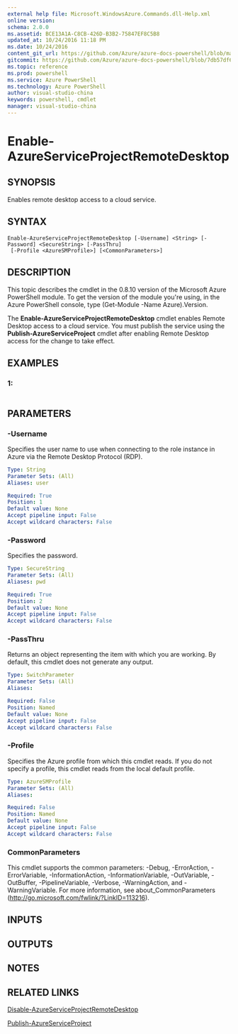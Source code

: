 ```yaml
---
external help file: Microsoft.WindowsAzure.Commands.dll-Help.xml
online version: 
schema: 2.0.0
ms.assetid: BCE13A1A-C8CB-426D-B3B2-75847EF8C5B8
updated_at: 10/24/2016 11:18 PM
ms.date: 10/24/2016
content_git_url: https://github.com/Azure/azure-docs-powershell/blob/master/azureps-cmdlets-docs/ServiceManagement/Azure.Compute/v3.0.0/Enable-AzureServiceProjectRemoteDesktop.md
gitcommit: https://github.com/Azure/azure-docs-powershell/blob/7db57df6b5e709a7c001e6de362a1240d7583ae8/azureps-cmdlets-docs/ServiceManagement/Azure.Compute/v3.0.0/Enable-AzureServiceProjectRemoteDesktop.md
ms.topic: reference
ms.prod: powershell
ms.service: Azure PowerShell
ms.technology: Azure PowerShell
author: visual-studio-china
keywords: powershell, cmdlet
manager: visual-studio-china
---
```


# Enable-AzureServiceProjectRemoteDesktop

## SYNOPSIS
Enables remote desktop access to a cloud service.

## SYNTAX

```
Enable-AzureServiceProjectRemoteDesktop [-Username] <String> [-Password] <SecureString> [-PassThru]
 [-Profile <AzureSMProfile>] [<CommonParameters>]
```

## DESCRIPTION
This topic describes the cmdlet in the 0.8.10 version of the Microsoft Azure PowerShell module.
To get the version of the module you're using, in the Azure PowerShell console, type (Get-Module -Name Azure).Version.

The **Enable-AzureServiceProjectRemoteDesktop** cmdlet enables Remote Desktop access to a cloud service.
You must publish the service using the **Publish-AzureServiceProject** cmdlet after enabling Remote Desktop access for the change to take effect.

## EXAMPLES

### 1:
```

```

## PARAMETERS

### -Username
Specifies the user name to use when connecting to the role instance in Azure via the Remote Desktop Protocol (RDP).

```yaml
Type: String
Parameter Sets: (All)
Aliases: user

Required: True
Position: 1
Default value: None
Accept pipeline input: False
Accept wildcard characters: False
```

### -Password
Specifies the password.

```yaml
Type: SecureString
Parameter Sets: (All)
Aliases: pwd

Required: True
Position: 2
Default value: None
Accept pipeline input: False
Accept wildcard characters: False
```

### -PassThru
Returns an object representing the item with which you are working.
By default, this cmdlet does not generate any output.

```yaml
Type: SwitchParameter
Parameter Sets: (All)
Aliases: 

Required: False
Position: Named
Default value: None
Accept pipeline input: False
Accept wildcard characters: False
```

### -Profile
Specifies the Azure profile from which this cmdlet reads.
If you do not specify a profile, this cmdlet reads from the local default profile.

```yaml
Type: AzureSMProfile
Parameter Sets: (All)
Aliases: 

Required: False
Position: Named
Default value: None
Accept pipeline input: False
Accept wildcard characters: False
```

### CommonParameters
This cmdlet supports the common parameters: -Debug, -ErrorAction, -ErrorVariable, -InformationAction, -InformationVariable, -OutVariable, -OutBuffer, -PipelineVariable, -Verbose, -WarningAction, and -WarningVariable. For more information, see about_CommonParameters (http://go.microsoft.com/fwlink/?LinkID=113216).

## INPUTS

## OUTPUTS

## NOTES

## RELATED LINKS

[Disable-AzureServiceProjectRemoteDesktop](.\Disable-AzureServiceProjectRemoteDesktop.md)

[Publish-AzureServiceProject](.\Publish-AzureServiceProject.md)


